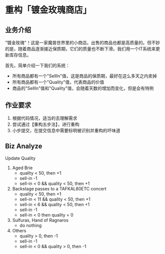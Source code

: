 # 重构「镀金玫瑰商店」

## 业务介绍

"镀金玫瑰"！这是一家魔兽世界里的小商店。出售的商品也都是高质量的。但不妙的是，随着商品逐渐接近保质期，它们的质量也不断下滑。我们用一个IT系统来更新库存信息。

首先，简单介绍一下我们的系统：

* 所有商品都有一个"SellIn"值，这是商品的保质期，最好在这么多天之内卖掉
* 所有商品都有一个"Quality"值，代表商品的价值
* 商品的"SellIn"值和"Quality"值，会随着天数的增加而变化，但是会有特例



## 作业要求

1. 根据代码情况，适当的去理解需求
2. 尝试通过【重构五步法】，进行重构
3. 小步提交，在提交信息中需要标明被识别并重构的坏味道

## Biz Analyze
Update Quality

1. Aged Brie
    - quality < 50, then +1
    - sell-in -1
    - sell-in < 0 && quality < 50, then +1 
2. Backstage passes to a TAFKAL80ETC concert
    - quality < 50, then +1
    - sell-in < 11 && quality < 50, then +1 
    - sell-in < 6 && quality < 50, then +1 
    - sell-in -1
    - sell-in < 0 then quality = 0 
3. Sulfuras, Hand of Ragnaros
    - do nothing
4. Others
    - quality > 0, then -1
    - sell-in -1
    - sell-in < 0 && quality > 0, then -1